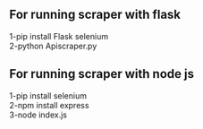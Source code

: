 <h2>For running scraper with flask</h2>

1-pip install Flask selenium<br/>
2-python Apiscraper.py


<h2>For running scraper with node js</h2>

1-pip install selenium<br/>
2-npm install express<br/>
3-node index.js<br/>
